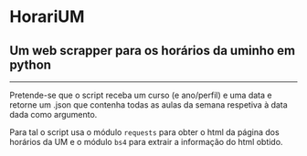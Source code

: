 # HorariUM

<h2>Um web scrapper para os horários da uminho em python</h2>
<hr>
<p>
    Pretende-se que o script receba um curso (e ano/perfil) e uma data e retorne um .json que contenha todas as aulas da semana respetiva à data dada como argumento.
<p>
    Para tal o script usa o módulo <code>requests</code> para obter o html da página dos horários da UM e o módulo <code>bs4</code> para extrair a informação do html obtido.
